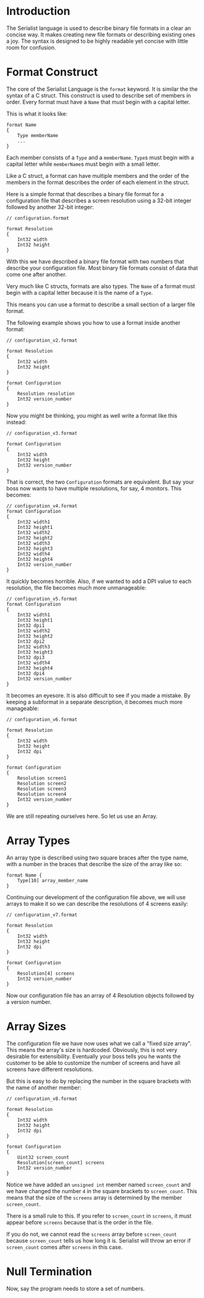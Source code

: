 # Introduction

The Serialist language is used to describe binary file formats in a clear an concise way. It makes creating new file formats or describing existing ones a joy. The syntax is designed to be highly readable yet concise with little room for confusion.

# Format Construct

The core of the Serialist Language is the `format` keyword. It is similar the the syntax of a C struct. This construct is used to describe set of members in order. Every format must have a `Name` that must begin with a capital letter.

This is what it looks like:

```
format Name
{
	Type memberName
	...
}
```

Each member consists of a `Type` and a `memberName`. `Type`s must begin with a capital letter while `memberName`s must begin with a small letter.

Like a C struct, a format can have multiple members and the order of the members in the format describes the order of each element in the struct.

Here is a simple format that describes a binary file format for a configuration file that describes a screen resolution using a 32-bit integer followed by another 32-bit integer:

```
// configuration.format

format Resolution
{
	Int32 width
	Int32 height
}
```

With this we have described a binary file format with two numbers that describe your configuration file. Most binary file formats consist of data that come one after another.

Very much like C structs, formats are also types. The `Name` of a format must begin with a capital letter because it is the name of a `Type`.

This means you can use a format to describe a small section of a larger file format.

The following example shows you how to use a format inside another format:

```
// configuration_v2.format

format Resolution
{
	Int32 width
	Int32 height
}

format Configuration
{
	Resolution resolution
	Int32 version_number
}
```

Now you might be thinking, you might as well write a format like this instead:

```
// configuration_v3.format

format Configuration
{
	Int32 width
	Int32 height
	Int32 version_number
}
```

That is correct, the two `Configuration` formats are equivalent. But say your boss now wants to have multiple resolutions, for say, 4 monitors. This becomes:

```
// configuration_v4.format
format Configuration
{
	Int32 width1
	Int32 height1
	Int32 width2
	Int32 height2
	Int32 width3
	Int32 height3
	Int32 width4
	Int32 height4
	Int32 version_number
}
```

It quickly becomes horrible. Also, if we wanted to add a DPI value to each resolution, the file becomes much more unmanageable:

```
// configuration_v5.format
format Configuration
{
	Int32 width1
	Int32 height1
	Int32 dpi1
	Int32 width2
	Int32 height2
	Int32 dpi2
	Int32 width3
	Int32 height3
	Int32 dpi3
	Int32 width4
	Int32 height4
	Int32 dpi4
	Int32 version_number
}
```

It becomes an eyesore. It is also difficult to see if you made a mistake. By keeping a subformat in a separate description, it becomes much more manageable:

```
// configuration_v6.format

format Resolution
{
	Int32 width
	Int32 height
	Int32 dpi
}

format Configuration
{
	Resolution screen1
	Resolution screen2
	Resolution screen3
	Resolution screen4
	Int32 version_number
}
```

We are still repeating ourselves here. So let us use an Array.

# Array Types

An array type is described using two square braces after the type name, with a number in the braces that describe the size of the array like so:

```
format Name {
	Type[10] array_member_name
}
```

Continuing our development of the configuration file above, we will use arrays to make it so we can describe the resolutions of 4 screens easily:

```
// configuration_v7.format

format Resolution
{
	Int32 width
	Int32 height
	Int32 dpi
}

format Configuration
{
	Resolution[4] screens
	Int32 version_number
}
```

Now our configuration file has an array of 4 Resolution objects followed by a version number.

# Array Sizes

The configuration file we have now uses what we call a "fixed size array". This means the array's size is hardcoded. Obviously, this is not very desirable for extensibility. Eventually your boss tells you he wants the customer to be able to customize the number of screens and have all screens have different resolutions.

But this is easy to do by replacing the number in the square brackets with the name of another member:

```
// configuration_v8.format

format Resolution
{
	Int32 width
	Int32 height
	Int32 dpi
}

format Configuration
{
	Uint32 screen_count
	Resolution[screen_count] screens
	Int32 version_number
}
```

Notice we have added an `unsigned int` member named `screen_count` and we have changed the number `4` in the square brackets to `screen_count`. This means that the size of the `screens` array is determined by the member `screen_count`.

There is a small rule to this. If you refer to `screen_count` in `screens`, it must appear before `screens` because that is the order in the file.

If you do not, we cannot read the `screens` array before `screen_count` because `screen_count` tells us how long it is. Serialist will throw an error if `screen_count` comes after `screens` in this case.

# Null Termination

Now, say the program needs to store a set of numbers.

